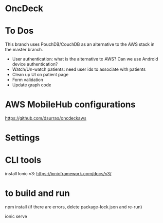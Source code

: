 # OncDeck

# To Dos
This branch uses PouchDB/CouchDB as an alternative to the AWS stack in the master branch.
* User authentication: what is the alternative to AWS? Can we use Android device authentication?
* Watch/Un-watch patients: need user ids to associate with patients
* Clean up UI on patient page
* Form validation
* Update graph code

# AWS MobileHub configurations
https://github.com/dsurrao/oncdeckaws

# Settings

# CLI tools
install Ionic v3: https://ionicframework.com/docs/v3/

# to build and run
npm install
(if there are errors, delete package-lock.json and re-run)

ionic serve
